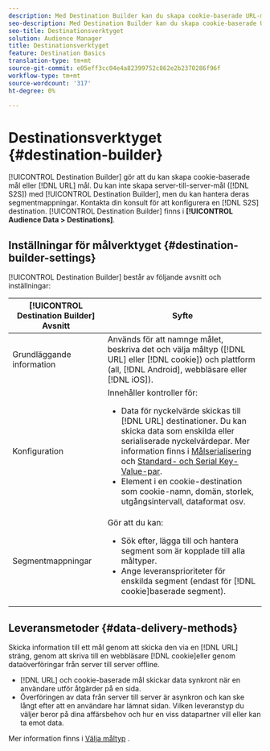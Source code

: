 ```yaml
---
description: Med Destination Builder kan du skapa cookie-baserade URL-mål eller DNL-URL-mål. Du kan inte skapa server-till-server-mål (S2S) med Destination Builder, men du kan hantera deras segmentmappningar. Kontakta din konsult för att konfigurera ett S2S-mål. Destination Builder finns i Målgruppsdata > Destinationer.
seo-description: Med Destination Builder kan du skapa cookie-baserade URL-mål eller DNL-URL-mål. Du kan inte skapa server-till-server-mål (S2S) med Destination Builder, men du kan hantera deras segmentmappningar. Kontakta din konsult för att konfigurera ett S2S-mål. Destination Builder finns i Målgruppsdata > Destinationer.
seo-title: Destinationsverktyget
solution: Audience Manager
title: Destinationsverktyget
feature: Destination Basics
translation-type: tm+mt
source-git-commit: e05eff3cc04e4a82399752c862e2b2370286f96f
workflow-type: tm+mt
source-wordcount: '317'
ht-degree: 0%

---
```



# Destinationsverktyget {#destination-builder}

[!UICONTROL Destination Builder] gör att du kan skapa cookie-baserade mål eller [!DNL URL] mål. Du kan inte skapa server-till-server-mål ([!DNL S2S]) med [!UICONTROL Destination Builder], men du kan hantera deras segmentmappningar. Kontakta din konsult för att konfigurera en [!DNL S2S] destination. [!UICONTROL Destination Builder] finns i **[!UICONTROL Audience Data > Destinations]**.

## Inställningar för målverktyget {#destination-builder-settings}

<!-- destination-builder.xml -->

[!UICONTROL Destination Builder] består av följande avsnitt och inställningar:

| [!UICONTROL Destination Builder] Avsnitt | Syfte |
|--- |--- |
| Grundläggande information | Används för att namnge målet, beskriva det och välja måltyp ([!DNL URL] eller [!DNL cookie]) och plattform (all, [!DNL Android], webbläsare eller [!DNL iOS]). |
| Konfiguration | Innehåller kontroller för: <br/><ul><li>Data för nyckelvärde skickas till [!DNL URL] destinationer. Du kan skicka data som enskilda eller serialiserade nyckelvärdepar. Mer information finns i [Målserialisering](../../features/destinations/key-value-pairs.md#destination-serialized) och [Standard- och Serial Key-Value-par](../../features/destinations/key-value-pairs.md). </li><li>Element i en cookie-destination som cookie-namn, domän, storlek, utgångsintervall, dataformat osv.</li></ul> |
| Segmentmappningar | Gör att du kan: <br/><ul><li>Sök efter, lägga till och hantera segment som är kopplade till alla måltyper. </li><li>Ange leveransprioriteter för enskilda segment (endast för [!DNL cookie]baserade segment).</li></ul> |

## Leveransmetoder {#data-delivery-methods}

Skicka information till ett mål genom att skicka den via en [!DNL URL] sträng, genom att skriva till en webbläsare [!DNL cookie]eller genom dataöverföringar från server till server offline.

* [!DNL URL] och cookie-baserade mål skickar data synkront när en användare utför åtgärder på en sida.
* Överföringen av data från server till server är asynkron och kan ske långt efter att en användare har lämnat sidan. Vilken leveranstyp du väljer beror på dina affärsbehov och hur en viss datapartner vill eller kan ta emot data.

Mer information finns i [Välja måltyp](../../features/destinations/destinations.md) .